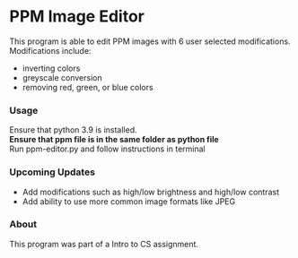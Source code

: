 # PPM Image Editor
This program is able to edit PPM images with 6 user selected modifications. Modifications include:
- inverting colors
- greyscale conversion
- removing red, green, or blue colors

### Usage  
Ensure that python 3.9 is installed.  
**Ensure that ppm file is in the same folder as python file**  
Run ppm-editor.py and follow instructions in terminal  
    
### Upcoming Updates
- Add modifications such as high/low brightness and high/low contrast
- Add ability to use more common image formats like JPEG

### About
This program was part of a Intro to CS assignment.

